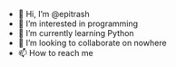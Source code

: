 - 👋 Hi, I’m @epitrash
- 👀 I’m interested in programming
- 🌱 I’m currently learning Python
- 💞️ I’m looking to collaborate on nowhere
- 📫 How to reach me 

<!---
epitrash/epitrash is a ✨ special ✨ repository because its `README.md` (this file) appears on your GitHub profile.
You can click the Preview link to take a look at your changes.
--->
